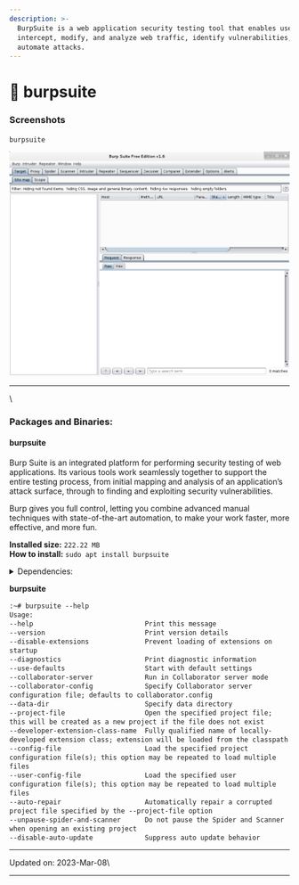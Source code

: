 ```yaml
---
description: >-
  BurpSuite is a web application security testing tool that enables users to
  intercept, modify, and analyze web traffic, identify vulnerabilities, and
  automate attacks.
---
```


# 🎩 burpsuite

### Screenshots <a href="#screenshots" id="screenshots"></a>

```
burpsuite
```

[![burpsuite](../../.gitbook/assets/burpsuite.png)](../../.gitbook/assets/burpsuite.png)

***

\


### Packages and Binaries:

#### burpsuite <a href="#burpsuite" id="burpsuite"></a>

Burp Suite is an integrated platform for performing security testing of web applications. Its various tools work seamlessly together to support the entire testing process, from initial mapping and analysis of an application’s attack surface, through to finding and exploiting security vulnerabilities.

Burp gives you full control, letting you combine advanced manual techniques with state-of-the-art automation, to make your work faster, more effective, and more fun.

**Installed size:** `222.22 MB`\
**How to install:** `sudo apt install burpsuite`

<details>

<summary>Dependencies:</summary>

* default-jre
* java-wrappers

</details>

**burpsuite**

```
:~# burpsuite --help
Usage:
--help                            Print this message
--version                         Print version details
--disable-extensions              Prevent loading of extensions on startup
--diagnostics                     Print diagnostic information
--use-defaults                    Start with default settings
--collaborator-server             Run in Collaborator server mode
--collaborator-config             Specify Collaborator server configuration file; defaults to collaborator.config
--data-dir                        Specify data directory
--project-file                    Open the specified project file; this will be created as a new project if the file does not exist
--developer-extension-class-name  Fully qualified name of locally-developed extension class; extension will be loaded from the classpath
--config-file                     Load the specified project configuration file(s); this option may be repeated to load multiple files
--user-config-file                Load the specified user configuration file(s); this option may be repeated to load multiple files
--auto-repair                     Automatically repair a corrupted project file specified by the --project-file option
--unpause-spider-and-scanner      Do not pause the Spider and Scanner when opening an existing project
--disable-auto-update             Suppress auto update behavior

```

***

Updated on: 2023-Mar-08\


***
